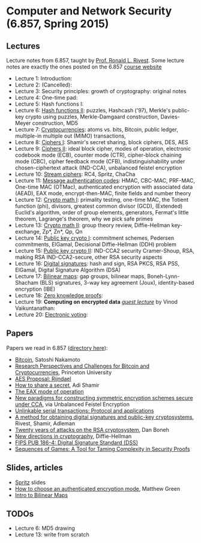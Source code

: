 Computer and Network Security (6.857, Spring 2015)
==================================================

Lectures
--------
Lecture notes from 6.857, taught by [Prof. Ronald L. Rivest](http://people.csail.mit.edu/rivest/). Some lecture notes are exactly the ones posted on the 6.857 [course website](https://courses.csail.mit.edu/6.857/2015/)

 * Lecture 1: Introduction:
 * Lecture 2: (Cancelled):
 * Lecture 3: Security principles: growth of cryptography: original notes
 * Lecture 4: One-time pad:
 * Lecture 5: Hash functions I:
 * Lecture 6: [Hash functions II](l06-hash-2.html): puzzles, Hashcash ('97), 
   Merkle's public-key crypto using puzzles, Merkle-Damgaard construction, 
   Davies-Meyer construction, MD5
 * Lecture 7: [Cryptocurrencies](l07-bitcoin.html): atoms vs. bits, Bitcoin,
   public ledger, multiple-in multiple out (MIMO) transactions, 
 * Lecture 8: [Ciphers I](l08-ciphers-1.html): Shamir's secret sharing, block
   ciphers, DES, AES
 * Lecture 9: [Ciphers II](l09-ciphers-2.html): ideal block cipher, modes of 
   operation, electronic codebook mode (ECB), counter mode (CTR), cipher-block 
   chaining mode (CBC), cipher feedback mode (CFB), indistinguishability under
   chosen-ciphertext attack (IND-CCA), unbalanced feistel encryption
 * Lecture 10: [Stream ciphers](l10-stream-ciphers.html): RC4, Spritz, ChaCha
 * Lecture 11: [Message authentication codes](l11-macs.html): HMAC, CBC-MAC,
   PRF-MAC, One-time MAC (OTMac), authenticated encryption with associated data
   (AEAD), EAX mode, encrypt-then-MAC, finite fields and number theory
 * Lecture 12: [Crypto math I](l12-crypto-math-1.html): primality testing, one-time
   MAC, the Totient function (phi), divisors, greatest common divisor (GCD),
   (Extended) Euclid's algorithm, order of group elements, generators, Fermat's
   little theorem, Lagrange's theorem, why we pick safe primes
 * Lecture 13: [Crypto math II](l13-crypto-math-2.pdf): group theory review,
   Diffie-Hellman key-exchange, Zp*, Zn*, Qp, Qn
 * Lecture 14: [Public key crypto I](l14-public-key.html): commitment schemes,
   Pedersen commitments, ElGamal, Decisional Diffie-Hellman (DDH) problem
 * Lecture 15: [Public key crypto II](l15-more-public-key.html): IND-CCA2 security
   Cramer-Shoup, RSA, making RSA IND-CCA2-secure, other RSA security aspects
 * Lecture 16: [Digital signatures](l16-digital-sign.html): hash and sign, RSA
   PKCS, RSA PSS, ElGamal, Digital Signature Algorithm (DSA)
 * Lecture 17: [Bilinear maps](l17-bilinear-maps.html): gap groups, bilinear maps,
   Boneh-Lynn-Shacham (BLS) signatures, 3-way key agreement (Joux), identity-based encryption (IBE)
 * Lecture 18: [Zero knowledge proofs](l18-zero-knowledge.html):
 * Lecture 19: **Computing on encrypted data** _[guest lecture](l19-computing-on-encrypted-data.html)_ by Vinod Vaikuntanathan: 
 * Lecture 20: [Electronic voting](l20-electronic-voting.html):

Papers
------

Papers we read in 6.857 ([directory here](papers/)):

 * [Bitcoin](papers/bitcoin.pdf), Satoshi Nakamoto
 * [Research Perspectives and Challenges for Bitcoin and Cryptocurrencies](papers/princeton-bitcoin-overview.pdf), Princeton University
 * [AES Proposal: Rijndael](papers/rijndael.pdf)
 * [How to share a secret](papers/shamir-secret-sharing.pdf), Adi Shamir
 * [The EAX mode of operation](papers/eax.pdf)
 * [New paradigms for constructing symmetric encryption schemes secure under CCA](papers/desai.pdf), via Unbalanced Feistel Encryption
 * [Unlinkable serial transactions: Protocol and applications](papers/unlinkable-serial-transactions.pdf)
 * [A method for obtaining digital signatures and public-key cryptosystems](papers/rsa-paper.pdf), Rivest, Shamir, Adleman
 * [Twenty years of attacks on the RSA cryptosystem](papers/rsa-attacks.pdf), Dan Boneh
 * [New directions in cryptography](papers/diffie-hellman.pdf), Diffie-Hellman
 * [FIPS PUB 186-4: Digital Signature Standard (DSS)](papers/dsa.pdf)
 * [Sequences of Games: A Tool for Taming Complexity in Security Proofs](papers/games.pdf)

Slides, articles
----------------
 
 * [Spritz](papers/spritz-slides.pdf) slides
 * [How to choose an authenticated encryption mode](papers/how-to-choose-an-ae-mode.pdf), Matthew Green
 * [Intro to Bilinear Maps](papers/bilinear-maps.pdf)

TODOs
-----

 * Lecture 6: MD5 drawing
 * Lecture 13: write from scratch

